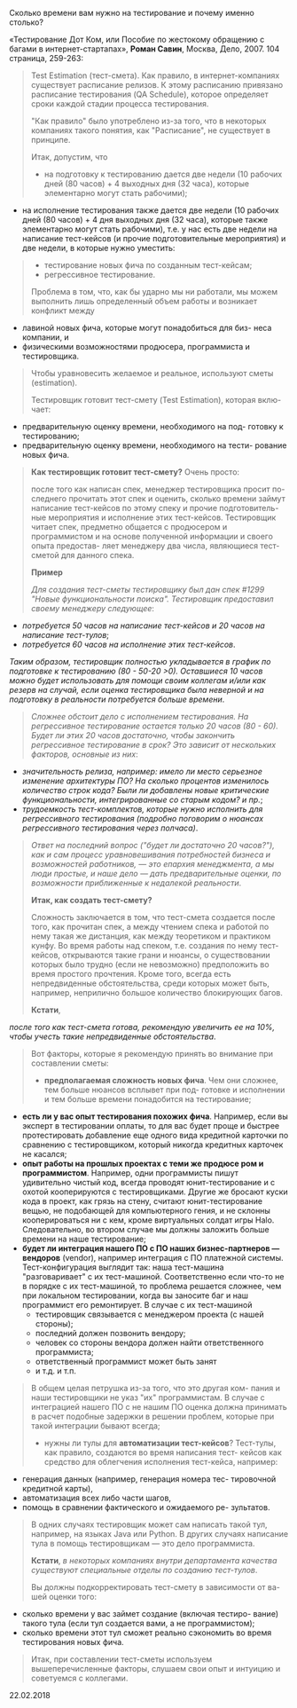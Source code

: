 Сколько времени вам нужно на тестирование и почему именно столько?

«Тестирование Дот Ком, или Пособие по жестокому обращению с багами в интернет-стартапах», **Роман Савин**, Москва, Дело, 2007. 104 страница, 259-263:

> Test Estimation (тест-смета). Как правило, в интернет-компаниях существует расписание релизов. К этому расписанию привязано расписание тестирования (QA Schedule), которое определяет сроки каждой стадии процесса тестирования.
> 
> "Как правило" было употреблено из-за того, что в некоторых компаниях такого понятия, как "Расписание", не существует в принципе.
> 
> Итак, допустим, что
> 
> - на подготовку к тестированию дается две недели (10 рабочих дней (80 часов) + 4 выходных дня (32 часа), которые элементарно могут стать рабочими);
- на исполнение тестирования также дается две недели
(10 рабочих дней (80 часов) + 4 дня выходных дня (32 часа), которые также элементарно могут стать рабочими), т.е. у нас есть две недели на написание тест-кейсов (и прочие подготовительные мероприятия) и  две недели, в которые нужно уместить:
> - тестирование новых фича по созданным тест-кейсам;
> - регрессивное тестирование.
> 
> Проблема в том, что, как бы ударно мы ни работали, мы можем выполнить лишь определенный объем работы и возникает конфликт между
- лавиной новых фича, которые могут понадобиться для биз- неса компании, и
- физическими возможностями продюсера, программиста и тестировщика.
> 
> Чтобы уравновесить желаемое и реальное, используют сметы (estimation).
> 
> Тестировщик готовит тест-смету (Test Estimation), которая вклю- чает:
- предварительную оценку времени, необходимого на под- готовку к тестированию;
- предварительную оценку времени, необходимого на тести- рование новых фича.
> 
> **Как тестировщик готовит тест-смету?** Очень просто:
> 
> после того как написан спек, менеджер тестировщика просит по- следнего прочитать этот спек и оценить, сколько времени займут написание тест-кейсов по этому спеку и прочие подготовитель- ные мероприятия и исполнение этих тест-кейсов. Тестировщик читает спек, предметно общается с продюсером и программистом и на основе полученной информации и своего опыта предостав- ляет менеджеру два числа, являющиеся тест-сметой для данного спека.
>
> **Пример**
> 
> _Для создания тест-сметы тестировщику был дан спек #1299 "Новые функциональности поиска".
Тестировщик предоставил своему менеджеру следующее_:
- _потребуется 50 часов на написание тест-кейсов и 20 часов на написание тест-тулов_;
- _потребуется 60 часов на исполнение этих тест-кейсов_.
> 
_Таким образом, тестировщик полностью укладывается в график по подготовке к тестированию (80 - 50-20 >0). Оставшиеся 10 часов можно будет использовать для помощи своим коллегам и/или как резерв на случай, если оценка тестировщика была неверной и на подготовку в реальности потребуется больше времени_.
> 
> _Сложнее обстоит дело с исполнением тестирования. На регрессивное тестирование остается только 20 часов (80 - 60). Будет ли этих 20 часов достаточно, чтобы закончить регрессивное тестирование в срок? Это зависит от нескольких факторов, основные из них_:
- _значительность релиза, например: имело ли место серьезное изменение архитектуры ПО? На сколько процентов изменилось количество строк кода? Были ли добавлены новые критические функциональности, интегрированные со старым кодом? и пр._;
- _трудоемкость тест-комплектов, которые нужно исполнить для регрессивного тестирования (подробно поговорим о нюансах регрессивного тестирования через полчаса)_.
> 
> _Ответ на последний вопрос ("будет ли достаточно 20 часов?"), как и сам процесс уравновешивания потребностей бизнеса и возможностей работников, — это епархия менеджмента, а мы люди простые, и наше дело — дать предварительные оценки, по возможности приближенные к недалекой реальности_.
> 
> **Итак, как создать тест-смету?**
> 
> Сложность заключается в том, что тест-смета создается после того, как прочитан спек, а между чтением спека и работой по нему такая же дистанция, как между теоретиком и практиком кунфу. Во время работы над спеком, т.е. создания по нему тест-кейсов, открываются такие грани и нюансы, о существовании которых было трудно (если не невозможно) предположить во время простого прочтения. Кроме того, всегда есть непредвиденные обстоятельства, среди которых может быть, например, неприлично большое количество блокирующих багов.
> 
> **Кстати**,
> 
_после того как тест-смета готова, рекомендую увеличить ее на 10%, чтобы учесть такие непредвиденные обстоятельства_.
> 
> Вот факторы, которые я рекомендую принять во внимание при составлении сметы:
> 
> - **предполагаемая сложность новых фича**.
 Чем они сложнее, тем больше нюансов всплывет при под- готовке и исполнении и тем больше времени понадобится на тестирование;
- **есть ли у вас опыт тестирования похожих фича**.
 Например, если вы эксперт в тестировании оплаты, то для вас будет проще и быстрее протестировать добавление еще одного вида кредитной карточки по сравнению с тестировщиком, который никогда кредитных карточек не касался;
- **опыт работы на прошлых проектах с теми же продюсе ром и программистом**.
 Например, одни программисты пишут удивительно чистый код, всегда проводят юнит-тестирование и с охотой кооперируются с тестировщиками. Другие же бросают куски кода в проект, как грязь на стену, считают юнит-тестирование вещью, не подобающей для компьютерного гения, и не склонны кооперироваться ни с кем, кроме виртуальных солдат игры Halo. Следовательно, во втором случае мы должны заложить больше времени на наше тестирование;
- **будет ли интеграция нашего ПО с ПО наших бизнес-партнеров — вендоров** (vendor),
 например интеграция с ПО платежной системы. Тест-конфигурация выглядит так: наша тест-машина "разговаривает" с их тест-машиной. Соответственно если что-то не в порядке с их тест-машиной, то проблема решается сложнее, чем при локальном тестировании, когда вы заносите баг и наш программист его ремонтирует. В случае с их тест-машиной
  - тестировщик связывается с менеджером проекта (с нашей стороны);
  - последний должен позвонить вендору;
  - человек со стороны вендора должен найти ответственного программиста;
  - ответственный программист может быть занят
  - и т.д. и т.п.
> 
>  В общем целая петрушка из-за того, что это другая ком- пания и наши тестировщики не указ "их" программистам. В случае с интеграцией нашего ПО с не нашим ПО оценка должна принимать в расчет подобные задержки в решении проблем, которые при такой интеграции бывают всегда;
> 
> - нужны ли тулы для **автоматизации тест-кейсов**?
 Тест-тулы, как правило, создаются во время написания тест- кейсов как средство для облегчения исполнения тест-кейса, например:
  - генерация данных (например, генерация номера тес- тировочной кредитной карты),
  - автоматизация всех либо части шагов,
  - помощь в сравнении фактического и ожидаемого ре-
зультатов.
> 
> В одних случаях тестировщик может сам написать такой тул, например, на языках Java или Python. В других случаях написание тула в помощь тестировщикам — это дело программиста.
> 
> **Кстати**,
> _в некоторых компаниях внутри департамента качества существуют специальные отделы по созданию тест-тулов_.
> 
>  Вы должны подкорректировать тест-смету в зависимости от ва- шей оценки того:
- сколько времени у вас займет создание (включая тестиро- вание) такого тула (если тул создается вами, а не программистом);
- сколько времени этот тул сможет реально сэкономить во время тестирования новых фича.
> 
> Итак, при составлении тест-сметы используем вышеперечисленные факторы, слушаем свои опыт и интуицию и советуемся с коллегами.

22.02.2018
